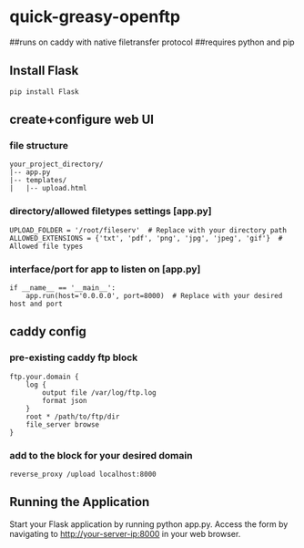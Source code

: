 # quick-greasy-openftp

##runs on caddy with native filetransfer protocol
##requires python and pip


## Install Flask
`pip install Flask`
<br>
## create+configure web UI

### file structure

```
your_project_directory/
|-- app.py
|-- templates/
|   |-- upload.html
```

### directory/allowed filetypes settings [app.py]

```
UPLOAD_FOLDER = '/root/fileserv'  # Replace with your directory path
ALLOWED_EXTENSIONS = {'txt', 'pdf', 'png', 'jpg', 'jpeg', 'gif'}  # Allowed file types
```

### interface/port for app to listen on [app.py]

```
if __name__ == '__main__':
    app.run(host='0.0.0.0', port=8000)  # Replace with your desired host and port
```

## caddy config

### pre-existing caddy ftp block

```
ftp.your.domain {
    log {
        output file /var/log/ftp.log
        format json
    }
    root * /path/to/ftp/dir
    file_server browse
}
```

### add to the block for your desired domain

`reverse_proxy /upload localhost:8000`


## Running the Application

Start your Flask application by running python app.py.
Access the form by navigating to <http://your-server-ip:8000> in your web browser.
